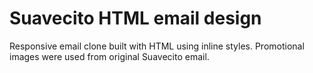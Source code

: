 # Suavecito HTML email design
Responsive email clone built with HTML using inline styles. 
Promotional images were used from original Suavecito email. 

